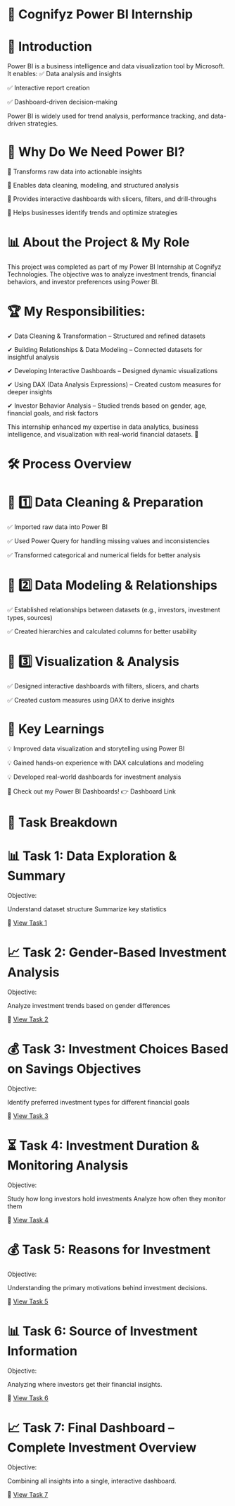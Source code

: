 # 🎯 Cognifyz Power BI Internship

# 📌 Introduction
Power BI is a business intelligence and data visualization tool by Microsoft. It enables:
✅ Data analysis and insights

✅ Interactive report creation

✅ Dashboard-driven decision-making

Power BI is widely used for trend analysis, performance tracking, and data-driven strategies.

# 🚀 Why Do We Need Power BI?
🔹 Transforms raw data into actionable insights

🔹 Enables data cleaning, modeling, and structured analysis

🔹 Provides interactive dashboards with slicers, filters, and drill-throughs

🔹 Helps businesses identify trends and optimize strategies

# 📊 About the Project & My Role
This project was completed as part of my Power BI Internship at Cognifyz Technologies.
The objective was to analyze investment trends, financial behaviors, and investor preferences using Power BI.

# 🏆 My Responsibilities:
✔ Data Cleaning & Transformation – Structured and refined datasets

✔ Building Relationships & Data Modeling – Connected datasets for insightful analysis

✔ Developing Interactive Dashboards – Designed dynamic visualizations

✔ Using DAX (Data Analysis Expressions) – Created custom measures for deeper insights

✔ Investor Behavior Analysis – Studied trends based on gender, age, financial goals, and risk factors

This internship enhanced my expertise in data analytics, business intelligence, and visualization with real-world financial datasets. 🚀

# 🛠 Process Overview
# 🔹 1️⃣ Data Cleaning & Preparation
✅ Imported raw data into Power BI

✅ Used Power Query for handling missing values and inconsistencies

✅ Transformed categorical and numerical fields for better analysis

# 🔹 2️⃣ Data Modeling & Relationships
✅ Established relationships between datasets (e.g., investors, investment types, sources)

✅ Created hierarchies and calculated columns for better usability

# 🔹 3️⃣ Visualization & Analysis
✅ Designed interactive dashboards with filters, slicers, and charts

✅ Created custom measures using DAX to derive insights

# 📌 Key Learnings
💡 Improved data visualization and storytelling using Power BI

💡 Gained hands-on experience with DAX calculations and modeling

💡 Developed real-world dashboards for investment analysis

🔗 Check out my Power BI Dashboards! 👉 Dashboard Link

# 📌 Task Breakdown
# 📊 Task 1: Data Exploration & Summary
Objective:

Understand dataset structure
Summarize key statistics

🔗 [View Task 1]()

# 📈 Task 2: Gender-Based Investment Analysis
Objective:

Analyze investment trends based on gender differences

🔗 [View Task 2]()

# 💰 Task 3: Investment Choices Based on Savings Objectives
Objective:

Identify preferred investment types for different financial goals

🔗 [View Task 3]()

# ⏳ Task 4: Investment Duration & Monitoring Analysis
Objective:

Study how long investors hold investments
Analyze how often they monitor them

🔗 [View Task 4]()

# 💰 Task 5: Reasons for Investment
Objective:

Understanding the primary motivations behind investment decisions.

🔗 [View Task 5]()

# 📊 Task 6: Source of Investment Information
Objective:

Analyzing where investors get their financial insights.

🔗 [View Task 6]()

# 📈 Task 7: Final Dashboard – Complete Investment Overview
Objective:

Combining all insights into a single, interactive dashboard.

🔗 [View Task 7]()